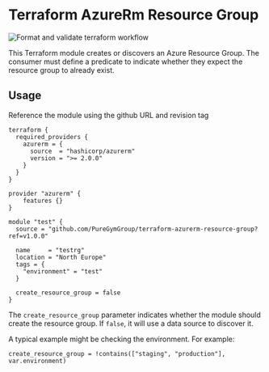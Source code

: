 # Terraform AzureRm Resource Group

![Format and validate terraform workflow](https://github.com/PureGymGroup/terraform-azurerm-resource-group/actions/workflows/validate.yml/badge.svg)

This Terraform module creates or discovers an Azure Resource Group. The consumer must define a predicate to indicate whether they expect the resource group to already exist.

## Usage

Reference the module using the github URL and revision tag

```
terraform {
  required_providers {
    azurerm = {
      source  = "hashicorp/azurerm"
      version = ">= 2.0.0"
    }
  }
}

provider "azurerm" {
    features {}
}

module "test" {
  source = "github.com/PureGymGroup/terraform-azurerm-resource-group?ref=v1.0.0"

  name     = "testrg"
  location = "North Europe"
  tags = {
    "environment" = "test"
  }

  create_resource_group = false
}
```

The `create_resource_group` parameter indicates whether the module should create the resource group. If `false`, it will use a data source to discover it.

A typical example might be checking the environment. For example:

```
create_resource_group = !contains(["staging", "production"], var.environment)
```

